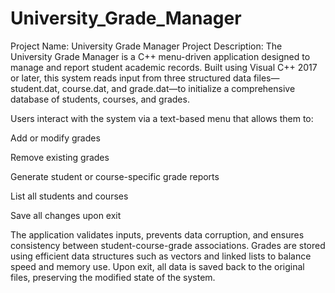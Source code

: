 # University_Grade_Manager

Project Name: University Grade Manager
Project Description:
The University Grade Manager is a C++ menu-driven application designed to manage and report student academic records. Built using Visual C++ 2017 or later, this system reads input from three structured data files—student.dat, course.dat, and grade.dat—to initialize a comprehensive database of students, courses, and grades.

Users interact with the system via a text-based menu that allows them to:

Add or modify grades

Remove existing grades

Generate student or course-specific grade reports

List all students and courses

Save all changes upon exit

The application validates inputs, prevents data corruption, and ensures consistency between student-course-grade associations. Grades are stored using efficient data structures such as vectors and linked lists to balance speed and memory use. Upon exit, all data is saved back to the original files, preserving the modified state of the system.
